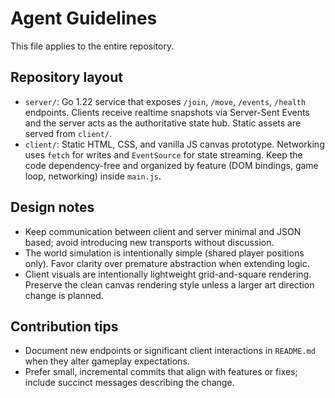 # Agent Guidelines

This file applies to the entire repository.

## Repository layout
- `server/`: Go 1.22 service that exposes `/join`, `/move`, `/events`, `/health` endpoints. Clients receive realtime snapshots via Server-Sent Events and the server acts as the authoritative state hub. Static assets are served from `client/`.
- `client/`: Static HTML, CSS, and vanilla JS canvas prototype. Networking uses `fetch` for writes and `EventSource` for state streaming. Keep the code dependency-free and organized by feature (DOM bindings, game loop, networking) inside `main.js`.

## Design notes
- Keep communication between client and server minimal and JSON based; avoid introducing new transports without discussion.
- The world simulation is intentionally simple (shared player positions only). Favor clarity over premature abstraction when extending logic.
- Client visuals are intentionally lightweight grid-and-square rendering. Preserve the clean canvas rendering style unless a larger art direction change is planned.

## Contribution tips
- Document new endpoints or significant client interactions in `README.md` when they alter gameplay expectations.
- Prefer small, incremental commits that align with features or fixes; include succinct messages describing the change.
